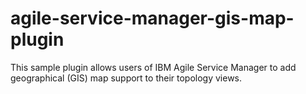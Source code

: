 # agile-service-manager-gis-map-plugin
This sample plugin allows users of IBM Agile Service Manager to add geographical (GIS) map support to their topology views.
